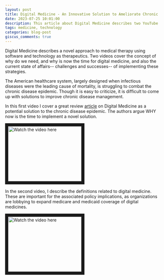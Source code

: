```yaml
---
layout: post
title: Digital Medicine - An Innovative Solution to Ameliorate Chronic Disease?
date: 2023-07-25 10:01:00
description: This article about Digital Medicine describes two YouTube videos, along with shownotes that detail the role for Digital Medicine in Modern Healthcare
tags: medicine, technology
categories: blog-post
giscus_comments: true
---
```


Digital Medicine describes a novel approach to medical therapy using software and technology as therapeutics. Two videos cover the concept of why do we need, and why is now the time for digital medicine, and also the current state of affairs-- challenges and successes-- of implementing these strategies.

The American healthcare system, largely designed when infectious diseases were the leading cause of mortality, is struggling to combat the chronic disease epidemic. Though it is easy to criticize, it is difficult to come up with solutions to improve chronic disease management.

In this first video I cover a great review <a href="https://www.nature.com/articles/nbt.3495">article</a> on Digital Medicine as a potential solution to the chronic disease epidemic. The authors argue WHY now is the time to implement a novel solution.

<a href="http://www.youtube.com/watch?feature=player_embedded&v=kM0fq93veF4" target="_blank">
 <img src="http://img.youtube.com/vi/kM0fq93veF4/mqdefault.jpg" alt="Watch the video here" width="240" height="180" border="10" />
</a>


In the second video, I describe the definitions related to digital medicine. These are important for the associated policy implications, as organizations are lobbying to expand medicare and medicaid coverage of digital medicines.

<a href="http://www.youtube.com/watch?feature=player_embedded&v=HfPwsjwt1DI" target="_blank">
 <img src="http://img.youtube.com/vi/HfPwsjwt1DI/mqdefault.jpg" alt="Watch the video here" width="240" height="180" border="10" />
</a>
